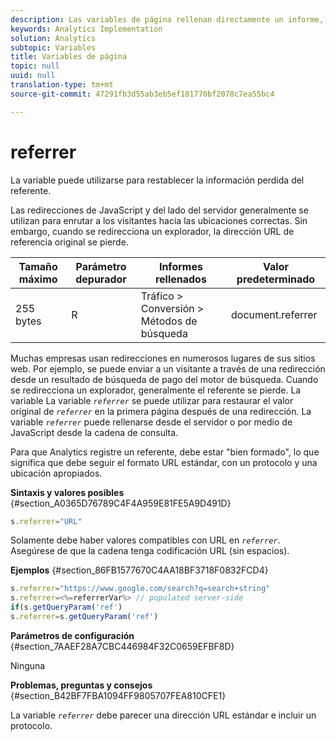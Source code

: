```yaml
---
description: Las variables de página rellenan directamente un informe, como pageName, Props de lista, Variables de lista, etc.
keywords: Analytics Implementation
solution: Analytics
subtopic: Variables
title: Variables de página
topic: null
uuid: null
translation-type: tm+mt
source-git-commit: 47291fb3d55ab3eb5ef181770bf2078c7ea55bc4

---
```



# referrer

La variable puede utilizarse para restablecer la información perdida del referente.


<!-- 

referrer.xml

 -->

Las redirecciones de JavaScript y del lado del servidor generalmente se utilizan para enrutar a los visitantes hacia las ubicaciones correctas. Sin embargo, cuando se redirecciona un explorador, la dirección URL de referencia original se pierde.

| Tamaño máximo | Parámetro depurador | Informes rellenados | Valor predeterminado |
|---|---|---|---|
| 255 bytes | R | Tráfico &gt; Conversión &gt; Métodos de búsqueda | document.referrer |

Muchas empresas usan redirecciones en numerosos lugares de sus sitios web. Por ejemplo, se puede enviar a un visitante a través de una redirección desde un resultado de búsqueda de pago del motor de búsqueda. Cuando se redirecciona un explorador, generalmente el referente se pierde. La variable La variable *`referrer`* se puede utilizar para restaurar el valor original de *`referrer`* en la primera página después de una redirección. La variable *`referrer`* puede rellenarse desde el servidor o por medio de JavaScript desde la cadena de consulta.

Para que Analytics registre un referente, debe estar "bien formado", lo que significa que debe seguir el formato URL estándar, con un protocolo y una ubicación apropiados.

**Sintaxis y valores posibles** {#section_A0365D76789C4F4A959E81FE5A9D491D}

```js
s.referrer="URL"
```

Solamente debe haber valores compatibles con URL en *`referrer`*. Asegúrese de que la cadena tenga codificación URL (sin espacios).

**Ejemplos** {#section_86FB1577670C4AA18BF3718F0832FCD4}

```js
s.referrer="https://www.google.com/search?q=search+string" 
s.referrer=<%=referrerVar%> // populated server-side  
if(s.getQueryParam('ref') 
s.referrer=s.getQueryParam('ref') 
```

**Parámetros de configuración** {#section_7AAEF28A7CBC446984F32C0659EFBF8D}

Ninguna

**Problemas, preguntas y consejos** {#section_B42BF7FBA1094FF9805707FEA810CFE1}

La variable *`referrer`* debe parecer una dirección URL estándar e incluir un protocolo.

